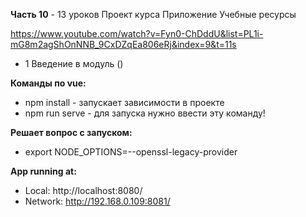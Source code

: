 **Часть 10** - 13 уроков Проект курса Приложение Учебные ресурсы

https://www.youtube.com/watch?v=Fyn0-ChDddU&list=PL1i-mG8m2agShOnNNB_9CxDZqEa806eRj&index=9&t=11s

- 1 Введение в модуль ()


**Команды по vue:**
- npm install	- запускает зависимости в проекте
- npm run serve	- для запуска нужно ввести эту команду!

**Решает вопрос с запуском:**
- export NODE_OPTIONS=--openssl-legacy-provider

**App running at:**
- Local:   http://localhost:8080/
- Network: http://192.168.0.109:8081/

